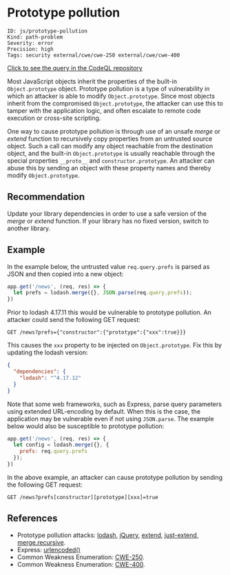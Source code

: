# Prototype pollution

```
ID: js/prototype-pollution
Kind: path-problem
Severity: error
Precision: high
Tags: security external/cwe/cwe-250 external/cwe/cwe-400

```
[Click to see the query in the CodeQL repository](https://github.com/github/codeql/tree/main/javascript/ql/src/Security/CWE-400/PrototypePollution.ql)

Most JavaScript objects inherit the properties of the built-in `Object.prototype` object. Prototype pollution is a type of vulnerability in which an attacker is able to modify `Object.prototype`. Since most objects inherit from the compromised `Object.prototype`, the attacker can use this to tamper with the application logic, and often escalate to remote code execution or cross-site scripting.

One way to cause prototype pollution is through use of an unsafe *merge* or *extend* function to recursively copy properties from an untrusted source object. Such a call can modify any object reachable from the destination object, and the built-in `Object.prototype` is usually reachable through the special properties `__proto__` and `constructor.prototype`. An attacker can abuse this by sending an object with these property names and thereby modify `Object.prototype`.


## Recommendation
Update your library dependencies in order to use a safe version of the *merge* or *extend* function. If your library has no fixed version, switch to another library.


## Example
In the example below, the untrusted value `req.query.prefs` is parsed as JSON and then copied into a new object:


```javascript
app.get('/news', (req, res) => {
  let prefs = lodash.merge({}, JSON.parse(req.query.prefs));
})

```
Prior to lodash 4.17.11 this would be vulnerable to prototype pollution. An attacker could send the following GET request:

```
GET /news?prefs={"constructor":{"prototype":{"xxx":true}}}
```
This causes the `xxx` property to be injected on `Object.prototype`. Fix this by updating the lodash version:


```json
{
  "dependencies": {
    "lodash": "^4.17.12"
  }
}

```
Note that some web frameworks, such as Express, parse query parameters using extended URL-encoding by default. When this is the case, the application may be vulnerable even if not using `JSON.parse`. The example below would also be susceptible to prototype pollution:


```javascript
app.get('/news', (req, res) => {
  let config = lodash.merge({}, {
    prefs: req.query.prefs
  });
})

```
In the above example, an attacker can cause prototype pollution by sending the following GET request:

```
GET /news?prefs[constructor][prototype][xxx]=true
```

## References
* Prototype pollution attacks: [lodash](https://hackerone.com/reports/380873), [jQuery](https://hackerone.com/reports/454365), [extend](https://hackerone.com/reports/381185), [just-extend](https://hackerone.com/reports/430291), [merge.recursive](https://hackerone.com/reports/381194).
* Express: [urlencoded()](https://expressjs.com/en/api.html#express.urlencoded)
* Common Weakness Enumeration: [CWE-250](https://cwe.mitre.org/data/definitions/250.html).
* Common Weakness Enumeration: [CWE-400](https://cwe.mitre.org/data/definitions/400.html).